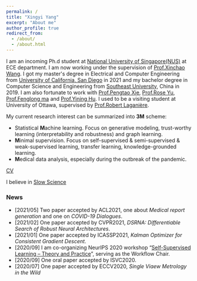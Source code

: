 ```yaml
---
permalink: /
title: "Xingyi Yang"
excerpt: "About me"
author_profile: true
redirect_from: 
  - /about/
  - /about.html
---
```


I am an incoming Ph.d student at [National University of Singapore(NUS)](https://www.nus.edu.sg/) at ECE department. I am now working under the supervision of [Prof.Xinchao Wang](https://www.eng.nus.edu.sg/ece/staff/wang-xinchao/). I got my master's degree in Electrical and Computer Engineering from [University of California, San Diego](https://ucsd.edu/) in 2021 and my bachelor degree in Computer Science and Engineering from [Southeast University](https://www.seu.edu.cn/english/), China in 2019. I am also fortunate to work with [Prof.Pengtao Xie](https://pengtaoxie.github.io/), [Prof.Rose Yu](http://roseyu.com/), [Prof.Fenglong ma](http://personal.psu.edu/ffm5105/) and [Prof.Yining Hu](https://www.researchgate.net/profile/Yining-Hu-4). I used to be a visiting student at University of Ottawa, supervised by [Prof.Robert Laganière](http://www.site.uottawa.ca/~laganier/). 

My current research interest can be summarized into **3M** scheme:
- Statistical **M**achine learning. Focus on generative modeling, trust-worthy learning (interpretability and robustness) and graph learning.
- **M**inimal supervision. Focus on self-supervised & semi-supervised & weak-supervised learning, transfer learning, knowledge-grounded learning.
- **M**edical data analysis, especially during the outbreak of the pandemic. 


[CV](http://adamdad.github.io/files/Resume_Xingyi_Yang_20210506_medical.pdf)

I believe in [Slow Science](http://slow-science.org/)

### News
- [2021/05] Two paper accepted by ACL2021, one about *Medical report generation* and one on *COVID-19 Dialogues*.
- [2021/02] One paper accepted by CVPR2021, *DSRNA: Differentiable Search of Robust Neural Architectures*.
- [2021/01] One paper accepted by ICASSP2021, *Kalman Optimizer for Consistent Gradient Descent*.
- [2020/09] I am co-organizing NeurIPS 2020 workshop “[Self-Supervised Learning – Theory and Practice](https://sslneuips20.github.io/)”, serving as the Workflow Chair.
- [2020/09] One oral paper accepted by ISVC2020.
- [2020/07] One paper accepted by ECCV2020, *Single Viaew Metrology in the Wild*
